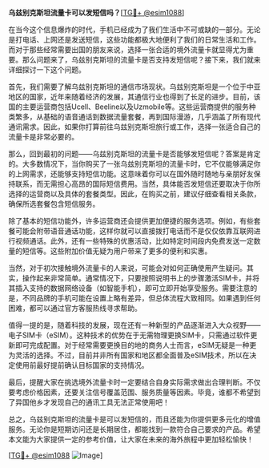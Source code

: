 **乌兹别克斯坦流量卡可以发短信吗？**[[TG💪+ @esim1088](https://t.me/s/esim1088)]

在当今这个信息爆炸的时代，手机已经成为了我们生活中不可或缺的一部分。无论是打电话、上网还是发送短信，这些功能都极大地便利了我们的日常生活和工作。而对于那些经常需要出国的朋友来说，选择一张合适的境外流量卡就显得尤为重要。那么问题来了，乌兹别克斯坦的流量卡是否支持发短信呢？接下来，我们就来详细探讨一下这个问题。

首先，我们需要了解乌兹别克斯坦的通信市场现状。乌兹别克斯坦是一个位于中亚地区的国家，近年来随着经济的发展，其通信行业也得到了长足的进步。目前，该国的主要运营商包括Ucell、Beeline以及Uzmobile等。这些运营商提供的服务种类繁多，从基础的语音通话到数据流量套餐，再到国际漫游，几乎涵盖了所有现代通讯需求。因此，如果你打算前往乌兹别克斯坦旅行或工作，选择一张适合自己的流量卡是非常必要的。

那么，回到最初的问题——乌兹别克斯坦的流量卡是否能够发短信呢？答案是肯定的。大多数情况下，当你购买了一张乌兹别克斯坦的流量卡时，它不仅能够满足你的上网需求，还能够支持短信功能。这意味着你可以在国外随时随地与亲朋好友保持联系，而无需担心高昂的国际短信费用。当然，具体能否发短信还要取决于你所选择的运营商以及具体的套餐类型。因此，在购买之前，建议仔细查看相关条款，确保所选套餐包含短信服务。

除了基本的短信功能外，许多运营商还会提供更加便捷的服务选项。例如，有些套餐可能会附带语音通话功能，这样你就可以直接拨打电话而不是仅仅依靠互联网进行视频通话。此外，还有一些特殊的优惠活动，比如特定时间段内免费发送一定数量的短信等。这些附加价值无疑为用户带来了更多的便利和实惠。

当然，对于初次接触境外流量卡的人来说，可能会对如何正确使用产生疑问。其实，操作起来非常简单。通常情况下，只要按照说明书上的步骤激活SIM卡，并将其插入支持的数据网络设备（如智能手机），即可立即开始享受服务。需要注意的是，不同品牌的手机可能在设置上略有差异，但总体流程大致相同。如果遇到任何困难，都可以通过官方客服热线寻求帮助。

值得一提的是，随着科技的发展，现在还有一种新型的产品逐渐进入大众视野——电子SIM卡（eSIM）。这种技术的优势在于无需物理更换SIM卡，只需通过软件更新即可完成配置。对于经常需要更换目的地的商务人士而言，eSIM无疑是一种更为灵活的选择。不过，目前并非所有国家和地区都全面普及eSIM技术，所以在决定使用前最好提前确认目标国家的支持情况。

最后，提醒大家在挑选境外流量卡时一定要结合自身实际需求做出合理判断。不仅要考虑价格因素，还要关注信号覆盖范围、服务质量等因素。毕竟，谁都不希望到了异国他乡才发现自己的通讯工具无法正常使用吧！

总之，乌兹别克斯坦的流量卡是可以发短信的，而且还能为你提供更多元化的增值服务。无论你是短期访问还是长期居住，都能找到一款符合自己要求的产品。希望本文能为大家提供一定的参考价值，让大家在未来的海外旅程中更加轻松愉快！ 

[[TG💪+ @esim1088](https://t.me/s/esim1088) ![Image](https://i.postimg.cc/4NQfJmqS/Snipaste-2025-05-13-00-14-12.png)]
